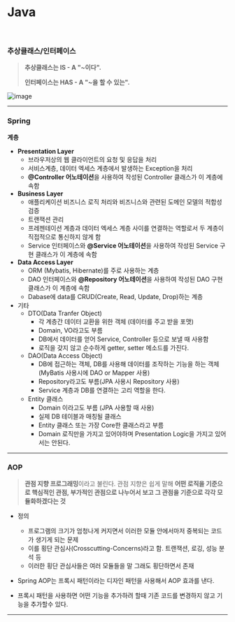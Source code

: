 # Java

<br>

### 추상클래스/인터페이스

> **추상클래스는 IS - A "~이다".**
>
> **인터페이스는 HAS - A "~을 할 수 있는".**

![image](https://user-images.githubusercontent.com/75229881/136740684-a9aa12cb-935a-42c4-9f5c-22e3358ecc98.png)

---

### Spring

**계층**

* **Presentation Layer**
  * 브라우저상의 웹 클라이언트의 요청 및 응답을 처리
  * 서비스계층, 데이터 엑세스 계층에서 발생하는 Exception을 처리
  * **@Controller 어노테이션**을 사용하여 작성된 Controller 클래스가 이 계층에 속함
* **Business Layer**
  * 애플리케이션 비즈니스 로직 처리와 비즈니스와 관련된 도메인 모델의 적합성 검증
  * 트랜잭션 관리
  * 프레젠테이션 계층과 데이터 엑세스 계층 사이를 연결하는 역할로서 두 계층이 직접적으로 통신하지 않게 함
  * Service 인터페이스와 **@Service 어노테이션**을 사용하여 작성된 Service 구현 클래스가 이 계층에 속함
* **Data Access Layer**
  * ORM (Mybatis, Hibernate)를 주로 사용하는 계층
  * DAO 인터페이스와 **@Repository 어노테이션**을 사용하여 작성된 DAO 구현 클래스가 이 계층에 속함 
  * Dabase에 data를 CRUD(Create, Read, Update, Drop)하는 계층
* 기타
  * DTO(Data Tranfer Object)
    * 각 계층간 데이터 교환을 위한 객체 (데이터를 주고 받을 포맷)
    * Domain, VO라고도 부름
    * DB에서 데이터를 얻어 Service, Controller 등으로 보낼 때 사용함
    * 로직을 갖지 않고 순수하게 getter, setter 메소드를 가진다.
  * DAO(Data Access Object)
    * DB에 접근하는 객체, DB를 사용해 데이터를 조작하는 기능을 하는 객체 (MyBatis 사용시에 DAO or Mapper 사용)
    * Repository라고도 부름(JPA 사용시 Repository 사용)
    * Service 계층과 DB를 연결하는 고리 역할을 한다.
  * Entity 클래스
    - Domain 이라고도 부름 (JPA 사용할 때 사용)
    - 실제 DB 테이블과 매칭될 클래스
    - Entity 클래스 또는 가장 Core한 클래스라고 부름
    - Domain 로직만을 가지고 있어야하며 Presentation Logic을 가지고 있어서는 안된다.

---

### AOP

> **관점 지향 프로그래밍**이라고 불린다. 관점 지향은 쉽게 말해 **어떤 로직을 기준으로 핵심적인 관점, 부가적인 관점으로 나누어서 보고 그 관점을 기준으로 각각 모듈화하겠다는 것**

* 정의

  * 프로그램의 크기가 엄청나게 커지면서 이러한 모듈 안에서마저 중복되는 코드가 생기게 되는 문제
  * 이를 횡단 관심사(Crosscutting-Concerns)라고 함. 트랜잭션, 로깅, 성능 분석 등
  * 이러한 횡단 관심사들은 여러 모듈들을 말 그래도 횡단하면서 존재

* Spring AOP는 프록시 패턴이라는 디자인 패턴을 사용해서 AOP 효과를 낸다.
* 프록시 패턴을 사용하면 어떤 기능을 추가하려 할때 기존 코드를 변경하지 않고 기능을 추가할수 있다.

---



  

  



